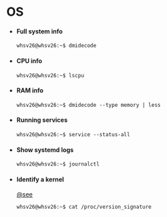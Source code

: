 # OS

- #### Full system info
  ```console 
  whsv26@whsv26:~$ dmidecode
  ``` 

- #### CPU info
  ```console 
  whsv26@whsv26:~$ lscpu
  ``` 

- #### RAM info
  ```console 
  whsv26@whsv26:~$ dmidecode --type memory | less
  ``` 

- #### Running services
  ```console 
  whsv26@whsv26:~$ service --status-all
  ``` 

- #### Show systemd logs
  ```console 
  whsv26@whsv26:~$ journalctl
  ``` 

- #### Identify a kernel 
  [@see](https://ubuntu.com/kernel)
  ```console 
  whsv26@whsv26:~$ cat /proc/version_signature
  ``` 
